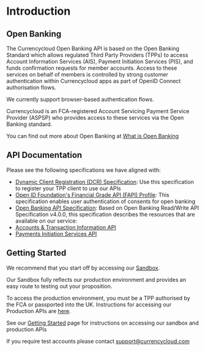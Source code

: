 # Introduction

## Open Banking

The Currencycloud Open Banking API is based on the Open Banking Standard which allows regulated Third Party Providers (TPPs) to access Account Information Services (AIS), Payment Initiation Services (PIS), and funds confirmation requests for member accounts. Access to these services on behalf of members is controlled by strong customer authentication within Currencycloud apps as part of OpenID Connect authorisation flows.

We currently support browser-based authentication flows.

Currencycloud is an FCA-registered Account Servicing Payment Service Provider (ASPSP) who provides access to these services via the Open Banking standard.

You can find out more about Open Banking at [What is Open Banking](https://www.openbanking.org.uk/customers/what-is-open-banking/)

## API Documentation

Please see the following specifications we have aligned with:

- [Dynamic Client Registration (DCR) Specification](https://openbankinguk.github.io/dcr-docs-pub/v3.2/dynamic-client-registration.html): Use this specification to register your TPP client to use our APIs
- [Open ID Foundation's Financial Grade API (FAPI) Profile](https://openid.net/specs/openid-financial-api-part-2-1_0.html): This specification enables user authentication of consents for open banking
- [Open Banking API Specification](https://openbankinguk.github.io/read-write-api-site3/v4.0/profiles/read-write-data-api-profile.html): Based on Open Banking Read/Write API Specification v4.0.0, this specification describes the resources that are available on our service:
- [Accounts & Transaction Information API](../swagger/account-info-openapi.yaml)
- [Payments Initiation Services API](../swagger/payment-initiation-openapi.yaml)

## Getting Started

We recommend that you start off by accessing our [Sandbox](./docs/40-sandbox.md).

Our Sandbox fully reflects our production environment and provides an easy route to testing out your proposition.

To access the production environment, you must be a TPP authorised by the FCA or passported into the UK. Instructions for accessing our Production APIs are [here](./docs/30-production.md).

See our [Getting Started](./docs/20-getting-started.md) page for instructions on accessing our sandbox and production APIs

If you require test accounts please contact [support@currencycloud.com](mailto:support@currencycloud.com)
